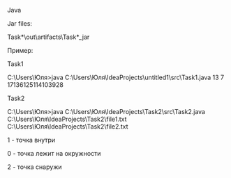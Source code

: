 Java

Jar files: 

Task*\out\artifacts\Task*_jar

Пример:

Task1

C:\Users\Юля>java C:\Users\Юля\IdeaProjects\untitled1\src\Task1.java 13 7
17136125114103928

Task2

C:\Users\Юля>java C:\Users\Юля\IdeaProjects\Task2\src\Task2.java C:\Users\Юля\IdeaProjects\Task2\file1.txt C:\Users\Юля\IdeaProjects\Task2\file2.txt

1 - точка внутри

0 - точка лежит на окружности

2 - точка снаружи
